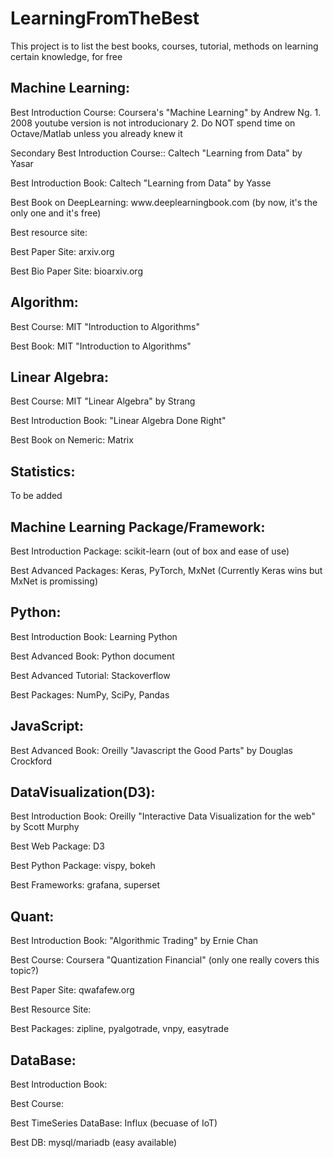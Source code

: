 # LearningFromTheBest
<p>This project is to list the best books, courses, tutorial, methods on learning certain knowledge, for free</p>

<h2>Machine Learning:</h2>
<p>Best Introduction Course: Coursera's "Machine Learning" by Andrew Ng. 
    1. 2008 youtube version is not introducionary
    2. Do NOT spend time on Octave/Matlab unless you already knew it</p>
<p>Secondary Best Introduction Course:: Caltech "Learning from Data" by Yasar</p>
<p>Best Introduction Book: Caltech "Learning from Data" by Yasse</p>
<p>Best Book on DeepLearning: www.deeplearningbook.com (by now, it's the only one and it's free)</p>
<p>Best resource site: </p>
<p>Best Paper Site: arxiv.org</p>
<p>Best Bio Paper Site: bioarxiv.org</p>

<h2>Algorithm:</h2>
<p>Best Course: MIT "Introduction to Algorithms"</p>
<p>Best Book: MIT "Introduction to Algorithms"</p>

<h2>Linear Algebra:</h2>
<p>Best Course: MIT "Linear Algebra" by Strang</p>
<p>Best Introduction Book: "Linear Algebra Done Right"</p>
<p>Best Book on Nemeric: Matrix </p>

<h2>Statistics:</h2>
To be added

<h2>Machine Learning Package/Framework:</h2>
<p>Best Introduction Package: scikit-learn (out of box and ease of use)</p>
<p>Best Advanced Packages: Keras, PyTorch, MxNet (Currently Keras wins but MxNet is promissing)</p>

<h2>Python:</h2>
<p>Best Introduction Book: Learning Python</p>
<p>Best Advanced Book: Python document</p>
<p>Best Advanced Tutorial: Stackoverflow</p>
<p>Best Packages: NumPy, SciPy, Pandas</p>

<h2>JavaScript:</h2>
<p>Best Advanced Book: Oreilly "Javascript the Good Parts" by Douglas Crockford</p>

<h2>DataVisualization(D3):</h2>
<p>Best Introduction Book: Oreilly "Interactive Data Visualization for the web" by Scott Murphy</p>
<p>Best Web Package: D3</p>
<p>Best Python Package: vispy, bokeh</p>
<p>Best Frameworks: grafana, superset</p>

<h2>Quant:</h2>
<p>Best Introduction Book: "Algorithmic Trading" by Ernie Chan</p>
<p>Best Course: Coursera "Quantization Financial" (only one really covers this topic?) </p>
<p>Best Paper Site: qwafafew.org</p>
<p>Best Resource Site: </p>
<p>Best Packages: zipline, pyalgotrade, vnpy, easytrade</p>

<h2>DataBase:</h2>
<p>Best Introduction Book:</p>
<p>Best Course:</p>
<p>Best TimeSeries DataBase: Influx (becuase of IoT)</p>
<p>Best DB: mysql/mariadb (easy available)</p>
